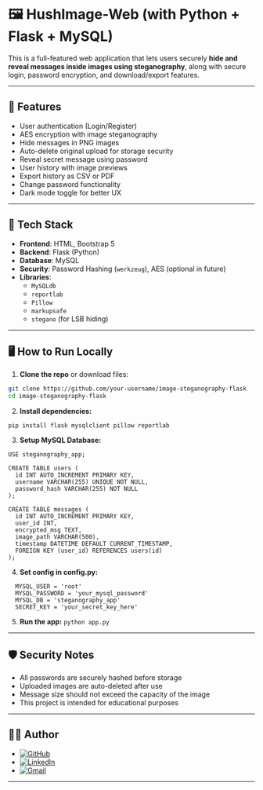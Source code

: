 # 🖼️ HushImage-Web (with Python + Flask + MySQL)

This is a full-featured web application that lets users securely **hide and reveal messages inside images using steganography**, along with secure login, password encryption, and download/export features.

---

## 🚀 Features
- User authentication (Login/Register)
- AES encryption with image steganography
- Hide messages in PNG images
- Auto-delete original upload for storage security
- Reveal secret message using password
- User history with image previews
- Export history as CSV or PDF
- Change password functionality
- Dark mode toggle for better UX  

---

## 📂 Tech Stack

- **Frontend**: HTML, Bootstrap 5
- **Backend**: Flask (Python)
- **Database**: MySQL
- **Security**: Password Hashing (`werkzeug`), AES (optional in future)
- **Libraries**: 
  - `MySQLdb`
  - `reportlab`
  - `Pillow`
  - `markupsafe`
  - `stegano` (for LSB hiding)

---

## 🖥️ How to Run Locally

1. **Clone the repo** or download files:

```bash
git clone https://github.com/your-username/image-steganography-flask
cd image-steganography-flask
```

2. **Install dependencies:**

```pip install flask mysqlclient pillow reportlab```


3. **Setup MySQL Database:**
```CREATE DATABASE steganography_app;
USE steganography_app;

CREATE TABLE users (
  id INT AUTO_INCREMENT PRIMARY KEY,
  username VARCHAR(255) UNIQUE NOT NULL,
  password_hash VARCHAR(255) NOT NULL
);

CREATE TABLE messages (
  id INT AUTO_INCREMENT PRIMARY KEY,
  user_id INT,
  encrypted_msg TEXT,
  image_path VARCHAR(500),
  timestamp DATETIME DEFAULT CURRENT_TIMESTAMP,
  FOREIGN KEY (user_id) REFERENCES users(id)
);
```

4. **Set config in config.py:**
```MYSQL_HOST = 'localhost'
  MYSQL_USER = 'root'
  MYSQL_PASSWORD = 'your_mysql_password'
  MYSQL_DB = 'steganography_app'
  SECRET_KEY = 'your_secret_key_here'
```

5. **Run the app:**
  ```python app.py```

---

## 🛡️ Security Notes
- All passwords are securely hashed before storage
- Uploaded images are auto-deleted after use
- Message size should not exceed the capacity of the image
- This project is intended for educational purposes

---

## 👨‍💻 Author
- [![GitHub](https://img.shields.io/badge/GitHub-000?style=for-the-badge&logo=github&logoColor=white)](https://github.com/UnnayanSingh)
- [![LinkedIn](https://img.shields.io/badge/LinkedIn-0077B5?style=for-the-badge&logo=linkedin&logoColor=white)](https://www.linkedin.com/in/unnayan-singh-2b9062289)
- [![Gmail](https://img.shields.io/badge/Email-D14836?style=for-the-badge&logo=gmail&logoColor=white)](mailto:unnayansingh2005@gmail.com)  

---
